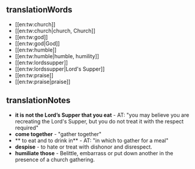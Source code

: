 ## translationWords

* [[en:tw:church]]
* [[en:tw:church|church, Church]]
* [[en:tw:god]]
* [[en:tw:god|God]]
* [[en:tw:humble]]
* [[en:tw:humble|humble, humility]]
* [[en:tw:lordssupper]]
* [[en:tw:lordssupper|Lord's Supper]]
* [[en:tw:praise]]
* [[en:tw:praise|praise]]

## translationNotes

* **it is not the Lord’s Supper that you eat** - AT: "you may believe you are recreating the Lord's Supper, but you do not treat it with the respect required"
* **come together** - "gather together"
* ** to eat and to drink in** - AT: "in which to gather for a meal"
* **despise** - to hate or treat with dishonor and disrespect.
* **humiliate those** - Belittle, embarrass or put down another in the presence of a church gathering.
